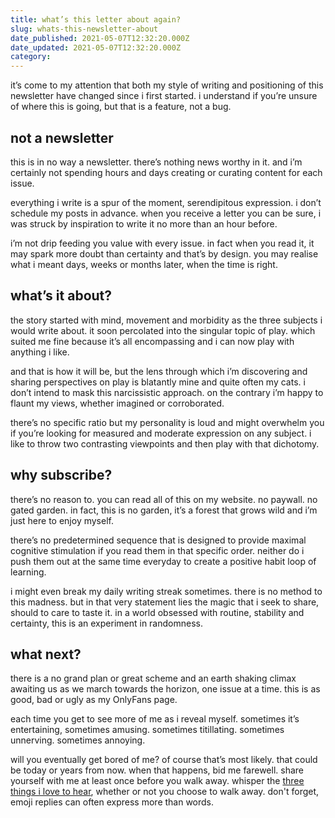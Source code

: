 ```yaml
---
title: what’s this letter about again?
slug: whats-this-newsletter-about
date_published: 2021-05-07T12:32:20.000Z
date_updated: 2021-05-07T12:32:20.000Z
category: 
---
```

it’s come to my attention that both my style of writing and positioning of this newsletter have changed since i first started. i understand if you’re unsure of where this is going, but that is a feature, not a bug.

## not a newsletter

this is in no way a newsletter. there’s nothing news worthy in it. and i’m certainly not spending hours and days creating or curating content for each issue.

everything i write is a spur of the moment, serendipitous expression. i don’t schedule my posts in advance. when you receive a letter you can be sure, i was struck by inspiration to write it no more than an hour before.

i’m not drip feeding you value with every issue. in fact when you read it, it may spark more doubt than certainty and that’s by design. you may realise what i meant days, weeks or months later, when the time is right.

## what’s it about?

the story started with mind, movement and morbidity as the three subjects i would write about. it soon percolated into the singular topic of play. which suited me fine because it’s all encompassing and i can now play with anything i like.

and that is how it will be, but the lens through which i’m discovering and sharing perspectives on play is blatantly mine and quite often my cats. i don’t intend to mask this narcissistic approach. on the contrary i’m happy to flaunt my views, whether imagined or corroborated.

there’s no specific ratio but my personality is loud and might overwhelm you if you’re looking for measured and moderate expression on any subject. i like to throw two contrasting viewpoints and then play with that dichotomy.

## why subscribe?

there’s no reason to. you can read all of this on my website. no paywall. no gated garden. in fact, this is no garden, it’s a forest that grows wild and i’m just here to enjoy myself.

there’s no predetermined sequence that is designed to provide maximal cognitive stimulation if you read them in that specific order. neither do i push them out at the same time everyday to create a positive habit loop of learning.

i might even break my daily writing streak sometimes. there is no method to this madness. but in that very statement lies the magic that i seek to share, should to care to taste it. in a world obsessed with routine, stability and certainty, this is an experiment in randomness.

## what next?

there is a no grand plan or great scheme and an earth shaking climax awaiting us as we march towards the horizon, one issue at a time. this is as good, bad or ugly as my OnlyFans page.

each time you get to see more of me as i reveal myself. sometimes it’s entertaining, sometimes amusing. sometimes titillating. sometimes unnerving. sometimes annoying.

will you eventually get bored of me? of course that’s most likely. that could be today or years from now. when that happens, bid me farewell. share yourself with me at least once before you walk away. whisper the [three things i love to hear](__GHOST_URL__/thank-you-sorry-fuck-you/), whether or not you choose to walk away. don't forget, emoji replies can often express more than words.
